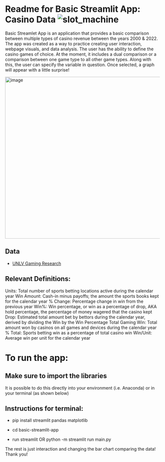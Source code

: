 # Readme for Basic Streamlit App: Casino Data ![slot_machine](https://github.com/user-attachments/assets/5f0d50a3-517b-47a4-93d0-c0bf9e3f9a67)

Basic Streamlet App is an application that provides a basic comparison between multiple types of casino revenue between the years 2000 & 2022. The app was created as a way to practice creating user interaction, webpage visuals, and data analysis.
The user has the ability to define the casino games of choice. At the moment, it includes a dual comparison or a comparison between one game type to all other game types. Along with this, the user can specify the variable in question. Once selected, a graph
will appear with a little surprise! 


<img width="525" alt="image" src="https://github.com/user-attachments/assets/d94035e0-1b8d-414a-aa2f-fe23fb828c7a" />




## Data
- [UNLV Gaming Research](https://gaming.library.unlv.edu/all-reports.html)

## Relevant Definitions:
Units: Total number of sports betting locations active during the calendar year
Win Amount: Cash-in minus payoffs; the amount the sports books kept for the calendar year
% Change: Percentage change in win from the previous year
Win%: Win percentage, or win as a percentage of drop, AKA hold percentage, the percentage of money wagered that the casino kept
Drop: Estimated total amount bet by bettors during the calendar year, derived by dividing the Win by the Win Percentage
Total Gaming Win: Total amount won by casinos on all games and devices during the calendar year
% Total: Sports betting win as a percentage of total casino win
Win/Unit: Average win per unit for the calendar year

# To run the app:

## Make sure to import the libraries
It is possible to do this directly into your environment (i.e. Anaconda) or in your terminal (as shown below)

## Instructions for terminal:
* pip install streamlit pandas matplotlib

* cd basic-streamlit-app

* run streamlit OR python -m streamlit run main.py

The rest is just interaction and changing the bar chart comparing the data! Thank you!

